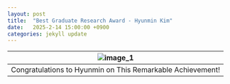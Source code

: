 ```yaml
---
layout: post
title:  "Best Graduate Research Award - Hyunmin Kim"
date:   2025-2-14 15:00:00 +0900
categories: jekyll update
---
```


| ![image_1](https://github.com/Inha-ERE/cure.github.io/blob/main/_images/2024_grad_V2.jpg?raw=true) | 
|:--:| 
| Congratulations to Hyunmin on This Remarkable Achievement! | 